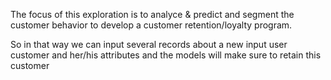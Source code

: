 

The focus of this exploration is to analyce & predict and segment the customer behavior to develop a customer retention/loyalty program.

So in that way we can input several records about a new input user customer and her/his attributes and the models will make sure to retain this customer
